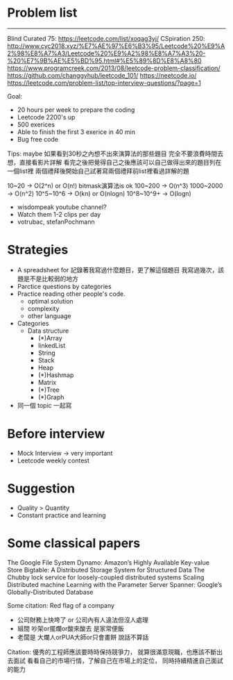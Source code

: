 # Problem list
--------------
Blind Curated 75:  https://leetcode.com/list/xoqag3yj/
CSpiration 250: 
http://www.cyc2018.xyz/%E7%AE%97%E6%B3%95/Leetcode%20%E9%A2%98%E8%A7%A3/Leetcode%20%E9%A2%98%E8%A7%A3%20-%20%E7%9B%AE%E5%BD%95.html#%E5%89%8D%E8%A8%80
https://www.programcreek.com/2013/08/leetcode-problem-classification/
https://github.com/changgyhub/leetcode_101/
https://neetcode.io/
https://leetcode.com/problem-list/top-interview-questions/?page=1


Goal: 
- 20 hours per week to prepare the coding 
- Leetcode 2200's up
- 500 exerices
- Able to finish the first 3 exerice in 40 min
- Bug free code 


Tips: maybe
如果看到30秒之內想不出來演算法的那些題目
完全不要浪費時間去想，直接看影片詳解
看完之後把覺得自己之後應該可以自己做得出來的題目列在一個list裡
兩個禮拜後開始自己試著寫兩個禮拜前list裡看過詳解的題

10~20 -> O(2^n) or O(n!) bitmask演算法is ok
100~200 -> O(n^3)
1000~2000 -> O(n^2)
10^5~10^6 -> O(kn) or O(nlogn)
10^8~10^9+ -> O(logn)



- wisdompeak youtube channel? 
- Watch them 1-2 clips per day
- votrubac, stefanPochmann

# Strategies
- A spreadsheet for 記錄著我寫過什麼題目，更了解這個題目
我寫過幾次，該題是不是比較弱的地方
- Parctice questions by categories
- Practice reading other people's code. 
    - optimal solution 
    - complexity
    - other language
- Categories
    - Data structure
        - (*)Array
        - linkedList
        - String
        - Stack
        - Heap
        - (*)Hashmap
        - Matrix
        - (*)Tree
        - (*)Graph
- 同一個 topic 一起寫

# Before interview 
- Mock Interview -> very important
- Leetcode weekly contest


# Suggestion 
- Quality > Quantity 
- Constant practice and learning


# Some classical papers
The Google File System
Dynamo: Amazon’s Highly Available Key-value Store
Bigtable: A Distributed Storage System for Structured Data
The Chubby lock service for loosely-coupled distributed systems
Scaling Distributed machine Learning with the Parameter Server
Spanner: Google’s Globally-Distributed Database


Some citation: 
Red flag of a company 
- 公司財務上快垮了 or 公司內有人違法但沒人處理
- 組間 吵架or擺爛or酸來酸去 是家常便飯
- 老闆是 大爛人orPUA大師or只會畫餅 說話不算話


Citation: 
優秀的工程師應該要時時保持競爭力，
就算很滿意現職，也應該不斷出去面試
看看自己的市場行情，了解自己在市場上的定位，
同時持續精進自己面試的能力

